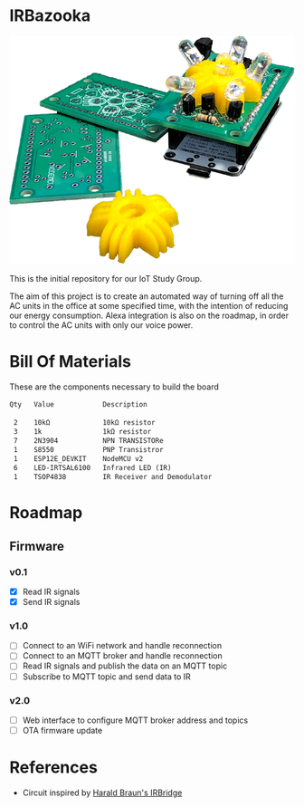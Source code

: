 # IRBazooka

![Alt text](/images/board_25.png)

This is the initial repository for our IoT Study Group.

The aim of this project is to create an automated way of turning off all the AC units in the office at some specified time, with the intention of reducing our energy consumption. Alexa integration is also on the roadmap, in order to control the AC units with only our voice power.

# Bill Of Materials
These are the components necessary to build the board
```
Qty   Value            Description

 2    10kΩ             10kΩ resistor
 3    1k               1kΩ resistor
 7    2N3904           NPN TRANSISTORe
 1    S8550            PNP Transistror
 1    ESP12E_DEVKIT    NodeMCU v2
 6    LED-IRTSAL6100   Infrared LED (IR)
 1    TSOP4838         IR Receiver and Demodulator
 ```

# Roadmap
## Firmware
### v0.1
- [x] Read IR signals
- [x] Send IR signals

### v1.0
- [ ] Connect to an WiFi network and handle reconnection
- [ ] Connect to an MQTT broker and handle reconnection
- [ ] Read IR signals and publish the data on an MQTT topic
- [ ] Subscribe to MQTT topic and send data to IR

### v2.0
- [ ] Web interface to configure MQTT broker address and topics
- [ ] OTA firmware update

# References
- Circuit inspired by [Harald Braun's IRBridge](https://www.hackster.io/har-bra/irbridge-controlling-ir-devices-via-alexa-web-interface-66ca06)
